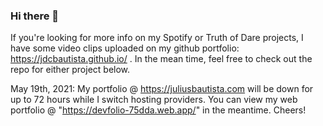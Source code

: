 ### Hi there 👋

If you're looking for more info on my Spotify or Truth of Dare projects, I have some video clips uploaded on my github portfolio: https://jdcbautista.github.io/ .  In the mean time, feel free to check out the repo for either project below.

May 19th, 2021:
My portfolio @ https://juliusbautista.com will be down for up to 72 hours while I switch hosting providers.  You can view my web portfolio @ "https://devfolio-75dda.web.app/" in the meantime.  Cheers!

<!--
**jdcbautista/jdcbautista** is a ✨ _special_ ✨ repository because its `README.md` (this file) appears on your GitHub profile.

Here are some ideas to get you started:

- 🔭 I’m currently working on ...
- 🌱 I’m currently learning ...
- 👯 I’m looking to collaborate on ...
- 🤔 I’m looking for help with ...
- 💬 Ask me about ...
- 📫 How to reach me: ...
- 😄 Pronouns: ...
- ⚡ Fun fact: ...
-->
